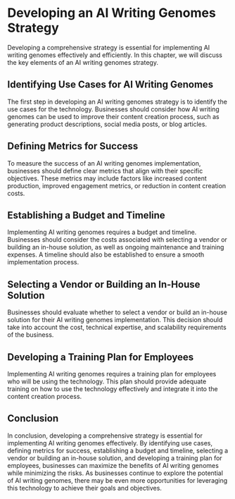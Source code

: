 Developing an AI Writing Genomes Strategy
=====================================================================================

Developing a comprehensive strategy is essential for implementing AI writing genomes effectively and efficiently. In this chapter, we will discuss the key elements of an AI writing genomes strategy.

Identifying Use Cases for AI Writing Genomes
--------------------------------------------

The first step in developing an AI writing genomes strategy is to identify the use cases for the technology. Businesses should consider how AI writing genomes can be used to improve their content creation process, such as generating product descriptions, social media posts, or blog articles.

Defining Metrics for Success
----------------------------

To measure the success of an AI writing genomes implementation, businesses should define clear metrics that align with their specific objectives. These metrics may include factors like increased content production, improved engagement metrics, or reduction in content creation costs.

Establishing a Budget and Timeline
----------------------------------

Implementing AI writing genomes requires a budget and timeline. Businesses should consider the costs associated with selecting a vendor or building an in-house solution, as well as ongoing maintenance and training expenses. A timeline should also be established to ensure a smooth implementation process.

Selecting a Vendor or Building an In-House Solution
---------------------------------------------------

Businesses should evaluate whether to select a vendor or build an in-house solution for their AI writing genomes implementation. This decision should take into account the cost, technical expertise, and scalability requirements of the business.

Developing a Training Plan for Employees
----------------------------------------

Implementing AI writing genomes requires a training plan for employees who will be using the technology. This plan should provide adequate training on how to use the technology effectively and integrate it into the content creation process.

Conclusion
----------

In conclusion, developing a comprehensive strategy is essential for implementing AI writing genomes effectively. By identifying use cases, defining metrics for success, establishing a budget and timeline, selecting a vendor or building an in-house solution, and developing a training plan for employees, businesses can maximize the benefits of AI writing genomes while minimizing the risks. As businesses continue to explore the potential of AI writing genomes, there may be even more opportunities for leveraging this technology to achieve their goals and objectives.


